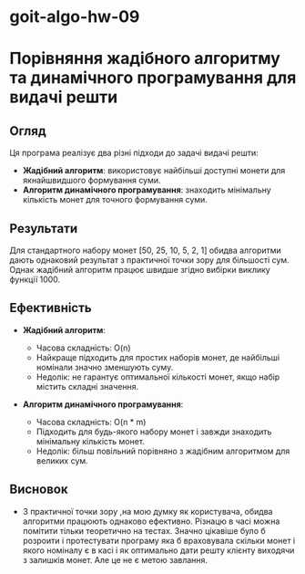 # goit-algo-hw-09
# Порівняння жадібного алгоритму та динамічного програмування для видачі решти

## Огляд

Ця програма реалізує два різні підходи до задачі видачі решти:
- **Жадібний алгоритм**: використовує найбільші доступні монети для якнайшвидшого формування суми.
- **Алгоритм динамічного програмування**: знаходить мінімальну кількість монет для точного формування суми.

## Результати

Для стандартного набору монет [50, 25, 10, 5, 2, 1] обидва алгоритми дають однаковий результат з практичної точки зору для більшості сум. Однак жадібний алгоритм працює швидше згідно вибірки виклику функції 1000.

## Ефективність

- **Жадібний алгоритм**:
  - Часова складність: O(n)
  - Найкраще підходить для простих наборів монет, де найбільші номінали значно зменшують суму.
  - Недолік: не гарантує оптимальної кількості монет, якщо набір містить складні значення.

- **Алгоритм динамічного програмування**:
  - Часова складність: O(n * m)
  - Підходить для будь-якого набору монет і завжди знаходить мінімальну кількість монет.
  - Недолік: більш повільний порівняно з жадібним алгоритмом для великих сум.

## Висновок
- З практичної точки зору ,на мою думку як користувача, обидва алгоритми працюють однаково ефективно. Різнацю в часі можна помітити тільки теоретично на тестах.
Значно цікавіше було б розроити і протестувати програму яка б враховувала скільки монет і якого номіналу є в касі і як оптимально дати решту клієнту виходячи з залишків монет. Але це не є метою завлання.
